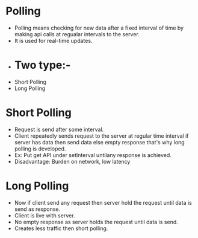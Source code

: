 # Polling
- Polling means checking for new data after a fixed interval of time by making api calls at regualar intervals to the server.
- It is used for real-time updates.
- # Two type:-
- Short Polling
- Long Polling

# Short Polling
- Request is send after some interval.
- Client repeatedly sends request to the server at regular time interval if server has data then send data else empty response that's why long polling is developed.
- Ex: Put get API under setInterval untilany response is achieved.
- Disadvantage: Burden on network, low latency

# Long Polling
- Now if client send any request then server hold the request until data is send as response.
- Client is live with server.
- No empty response as server holds the request until data is send.
- Creates less traffic then short polling.
